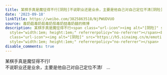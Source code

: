 ```yaml
---
title: 某棋手真是魔怔得不行[阴险]不说职业还是业余，主要是他自己对自己定位不清[阴险]
date: '2023-09-18'
linkTitle: https://weibo.com/3825863518/NjPWUDVUO
source: 毒奶菇毒奶茹毒奶茄毒奶喆毒奶囍的微博
description: 某棋手真是魔怔得不行<span class="url-icon"><img alt="[阴险]" src="https://h5.sinaimg.cn/m/emoticon/icon/default/d_yinxian-e47eb7711d.png"
  style="width:1em; height:1em;" referrerpolicy="no-referrer"></span><br>不说职业还是业余，主要是他自己对自己定位不清<span
  class="url-icon"><img alt="[阴险]" src="https://h5.sinaimg.cn/m/emoticon/icon/default/d_yinxian-e47eb7711d.png"
  style="width:1em; height:1em;" referrerpolicy="no-referrer"></span>  ...
disable_comments: true
---
```

某棋手真是魔怔得不行<span class="url-icon"><img alt="[阴险]" src="https://h5.sinaimg.cn/m/emoticon/icon/default/d_yinxian-e47eb7711d.png" style="width:1em; height:1em;" referrerpolicy="no-referrer"></span><br>不说职业还是业余，主要是他自己对自己定位不清<span class="url-icon"><img alt="[阴险]" src="https://h5.sinaimg.cn/m/emoticon/icon/default/d_yinxian-e47eb7711d.png" style="width:1em; height:1em;" referrerpolicy="no-referrer"></span>  ...